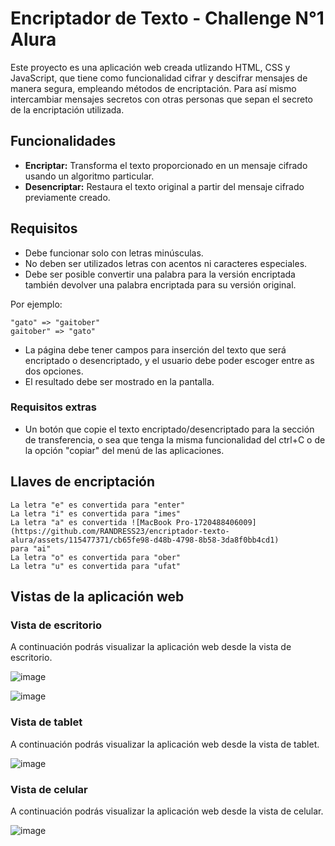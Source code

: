 # Encriptador de Texto - Challenge N°1 Alura

Este proyecto es una aplicación web creada utlizando HTML, CSS y JavaScript, que tiene como funcionalidad cifrar y descifrar mensajes de manera segura, empleando métodos de encriptación. Para así mismo intercambiar mensajes secretos con otras personas que sepan el secreto de la encriptación utilizada.

## Funcionalidades

- **Encriptar:** Transforma el texto proporcionado en un mensaje cifrado usando un algoritmo particular.
- **Desencriptar:** Restaura el texto original a partir del mensaje cifrado previamente creado.

## Requisitos

- Debe funcionar solo con letras minúsculas.
- No deben ser utilizados letras con acentos ni caracteres especiales.
- Debe ser posible convertir una palabra para la versión encriptada también devolver una palabra encriptada para su versión original.

Por ejemplo:

```
"gato" => "gaitober"
gaitober" => "gato"
```

- La página debe tener campos para inserción del texto que será encriptado o desencriptado, y el usuario debe poder escoger entre as dos opciones.
- El resultado debe ser mostrado en la pantalla.

### Requisitos extras

- Un botón que copie el texto encriptado/desencriptado para la sección de transferencia, o sea que tenga la misma funcionalidad del ctrl+C o de la opción "copiar" del menú de las aplicaciones.

## Llaves de encriptación

```
La letra "e" es convertida para "enter"
La letra "i" es convertida para "imes"
La letra "a" es convertida ![MacBook Pro-1720488406009](https://github.com/RANDRESS23/encriptador-texto-alura/assets/115477371/cb65fe98-d48b-4798-8b58-3da8f0bb4cd1)
para "ai"
La letra "o" es convertida para "ober"
La letra "u" es convertida para "ufat"
```

## Vistas de la aplicación web

### Vista de escritorio

A continuación podrás visualizar la aplicación web desde la vista de escritorio.

![image](https://github.com/RANDRESS23/encriptador-texto-alura/assets/115477371/8bbb5d7e-fc67-4f83-be20-476d81e1462b)

![image](https://github.com/RANDRESS23/encriptador-texto-alura/assets/115477371/b1655442-e4c5-40d4-940c-a78c794c91a0)

### Vista de tablet

A continuación podrás visualizar la aplicación web desde la vista de tablet.

![image](https://github.com/RANDRESS23/encriptador-texto-alura/assets/115477371/d371c38d-5f4e-46e2-ab4b-15ef16c2162c)

### Vista de celular

A continuación podrás visualizar la aplicación web desde la vista de celular.

![image](https://github.com/RANDRESS23/encriptador-texto-alura/assets/115477371/d308ce91-9620-4b67-bbc0-a2fbe21dc840)

